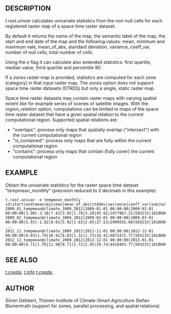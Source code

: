 ## DESCRIPTION

*t.rast.univar* calculates univariate statistics from the non-null cells
for each registered raster map of a space time raster dataset.

By default it returns the name of the map, the semantic label of the
map, the start and end date of the map and the following values: mean,
minimum and maximum vale, mean_of_abs, standard deviation, variance,
coeff_var, number of null cells, total number of cells.

Using the *e* flag it can calculate also extended statistics: first
quartile, median value, third quartile and percentile 90.

If a *zones* raster map is provided, statistics are computed for each
zone (category) in that input raster map. The *zones* option does not
support space time raster datasets (STRDS) but only a single, static
raster map.

Space time raster datasets may contain raster maps with varying spatial
extent like for example series of scenes of satellite images. With the
*region_relation* option, computations can be limited to maps of the
space time raster dataset that have a given spatial relation to the
current computational region. Supported spatial relations are:

- "overlaps": process only maps that spatially overlap ("intersect")
  with the current computational region
- "is_contained": process only maps that are fully within the current
  computational region
- "contains": process only maps that contain (fully cover) the current
  computational region

## EXAMPLE

Obtain the univariate statistics for the raster space time dataset
"tempmean_monthly" (precision reduced to 2 decimals in this example):

```shell
t.rast.univar -e tempmean_monthly
id|start|end|mean|min|max|mean_of_abs|stddev|variance|coeff_var|sum|null_cells|cells|first_quartile|median|third_quartile|percentile_90
2009_01_tempmean@climate_2009_2012|2009-01-01 00:00:00|2009-02-01 00:00:00|3.90|-3.38|7.43|3.95|1.79|3.20|45.91|1977967.31|503233|1010600|2.80|3.92|5.21|6.23
2009_02_tempmean@climate_2009_2012|2009-02-01 00:00:00|2009-03-01 00:00:00|5.91|-1.82|8.01|5.92|1.63|2.65|27.53|2999555.60|503233|1010600|5.44|6.26|7.07|7.48
...
2012_11_tempmean@climate_2009_2012|2012-11-01 00:00:00|2012-12-01 00:00:00|8.03|1.79|10.91|8.03|1.32|1.73|16.41|4072472.77|503233|1010600|7.49|8.13|8.96|9.48
2012_12_tempmean@climate_2009_2012|2012-12-01 00:00:00|2013-01-01 00:00:00|8.71|1.76|11.98|8.71|1.72|2.95|19.74|4418403.77|503233|1010600|7.84|8.95|9.99|10.67
```

## SEE ALSO

*[t.create](t.create.md), [t.info](t.info.md) [t.create](r.univar.md),*

## AUTHOR

Sören Gebbert, Thünen Institute of Climate-Smart Agriculture
Stefan Blumentrath (support for zones, parallel processing, and spatial
relations)
